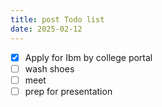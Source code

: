 ```yaml
---
title: post Todo list
date: 2025-02-12
---
```



- [x] Apply for Ibm by college portal
- [ ] wash shoes
- [ ] meet
- [ ] prep for presentation